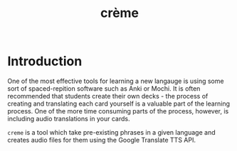 <div align='center'>
    <h1>crème</h1><br>
</div>

# Introduction
One of the most effective tools for learning a new langauge is using some sort of spaced-repition software such as Anki or Mochi.
It is often recommended that students create their own decks - the process of creating and translating each card yourself is
a valuable part of the learning process. 
One of the more time consuming parts of the process, however, is including audio translations in your cards.

`creme` is a tool which take pre-existing phrases in a given language and creates audio files for them using the Google Translate TTS API.
